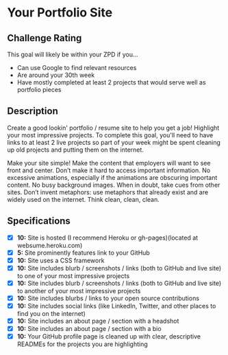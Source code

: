 # Your Portfolio Site

## Challenge Rating

This goal will likely be within your ZPD if you...

- Can use Google to find relevant resources
- Are around your 30th week
- Have mostly completed at least 2 projects that would serve well as portfolio pieces

## Description

Create a good lookin' portfolio / resume site to help you get a job! Highlight your most impressive projects. To complete this goal, you'll need to have links to at least 2 live projects so part of your week might be spent cleaning up old projects and putting them on the internet.

Make your site simple! Make the content that employers will want to see front and center. Don’t make it hard to access important information. No excessive animations, especially if the animations are obscuring important content. No busy background images. When in doubt, take cues from other sites. Don’t invent metaphors: use metaphors that already exist and are widely used on the internet. Think clean, clean, clean.

## Specifications

- [X] __10:__ Site is hosted (I recommend Heroku or gh-pages)(located at websume.heroku.com)
- [X] __5:__ Site prominently features link to your GitHub
- [X] __10:__ Site uses a CSS framework
- [X] __10:__ Site includes blurb / screenshots / links (both to GitHub and live site) to one of your most impressive projects
- [X] __10:__ Site includes blurb / screenshots / links (both to GitHub and live site) to another of your most impressive projects
- [X] __10:__ Site includes blurbs / links to your open source contributions
- [x] __10:__ Site includes social links (like LinkedIn, Twitter, and other places to find you on the internet)
- [X] __10:__ Site includes an about page / section with a headshot
- [X] __10:__ Site includes an about page / section with a bio
- [X] __10:__ Your GitHub profile page is cleaned up with clear, descriptive READMEs for the projects you are highlighting
